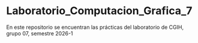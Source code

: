 # Laboratorio_Computacion_Grafica_7
En este repositorio se encuentran las prácticas del laboratorio de CGIH, grupo 07, semestre 2026-1
